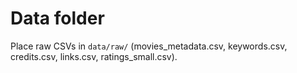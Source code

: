 # Data folder

Place raw CSVs in `data/raw/` (movies_metadata.csv, keywords.csv, credits.csv, links.csv, ratings_small.csv).